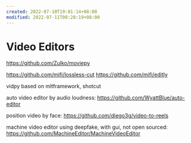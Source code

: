 ```yaml
---
created: 2022-07-10T19:01:14+08:00
modified: 2022-07-11T00:28:19+08:00
---
```


# Video Editors

https://github.com/Zulko/moviepy

https://github.com/mifi/lossless-cut
https://github.com/mifi/editly

vidpy based on mltframework, shotcut

auto video editor by audio loudness:
https://github.com/WyattBlue/auto-editor

position video by face:
https://github.com/diego3g/video-to-reels

machine video editor using deepfake, with gui, not open sourced:
https://github.com/MachineEditor/MachineVideoEditor
